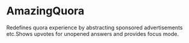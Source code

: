 # AmazingQuora
Redefines quora experience by abstracting sponsored advertisements etc.Shows upvotes for unopened answers and provides focus mode.
